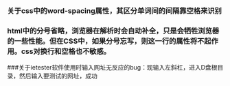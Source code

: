 ### 关于css中的word-spacing属性，其区分单词间的间隔靠空格来识别
### html中的分号省略，浏览器在解析时会自动补全，只是会牺牲浏览器的一些性能。但在CSS中，如果分号忘写，则这一行的属性将不起作用。css对换行和空格也不敏感。
###关于ietester软件使用时输入网址无反应的bug：现输入左斜杠，进入D盘根目录，然后输入要测试的网址，成功